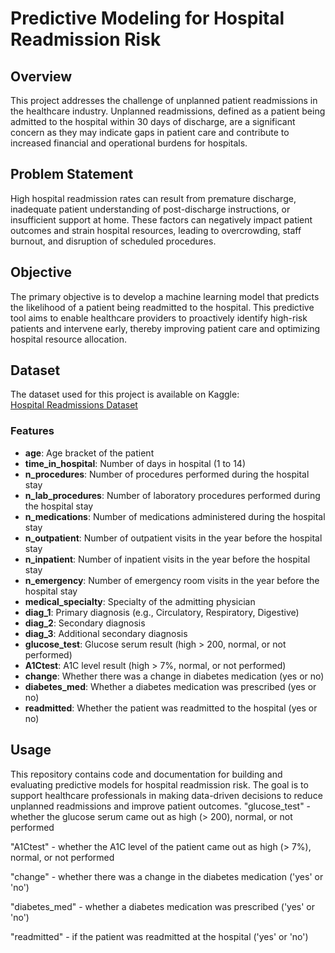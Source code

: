 # Predictive Modeling for Hospital Readmission Risk

## Overview

This project addresses the challenge of unplanned patient readmissions in the healthcare industry. Unplanned readmissions, defined as a patient being admitted to the hospital within 30 days of discharge, are a significant concern as they may indicate gaps in patient care and contribute to increased financial and operational burdens for hospitals.

## Problem Statement

High hospital readmission rates can result from premature discharge, inadequate patient understanding of post-discharge instructions, or insufficient support at home. These factors can negatively impact patient outcomes and strain hospital resources, leading to overcrowding, staff burnout, and disruption of scheduled procedures.

## Objective

The primary objective is to develop a machine learning model that predicts the likelihood of a patient being readmitted to the hospital. This predictive tool aims to enable healthcare providers to proactively identify high-risk patients and intervene early, thereby improving patient care and optimizing hospital resource allocation.

## Dataset

The dataset used for this project is available on Kaggle:  
[Hospital Readmissions Dataset](https://www.kaggle.com/datasets/dubradave/hospital-readmissions?resource=download)

### Features

- **age**: Age bracket of the patient
- **time_in_hospital**: Number of days in hospital (1 to 14)
- **n_procedures**: Number of procedures performed during the hospital stay
- **n_lab_procedures**: Number of laboratory procedures performed during the hospital stay
- **n_medications**: Number of medications administered during the hospital stay
- **n_outpatient**: Number of outpatient visits in the year before the hospital stay
- **n_inpatient**: Number of inpatient visits in the year before the hospital stay
- **n_emergency**: Number of emergency room visits in the year before the hospital stay
- **medical_specialty**: Specialty of the admitting physician
- **diag_1**: Primary diagnosis (e.g., Circulatory, Respiratory, Digestive)
- **diag_2**: Secondary diagnosis
- **diag_3**: Additional secondary diagnosis
- **glucose_test**: Glucose serum result (high > 200, normal, or not performed)
- **A1Ctest**: A1C level result (high > 7%, normal, or not performed)
- **change**: Whether there was a change in diabetes medication (yes or no)
- **diabetes_med**: Whether a diabetes medication was prescribed (yes or no)
- **readmitted**: Whether the patient was readmitted to the hospital (yes or no)

## Usage

This repository contains code and documentation for building and evaluating predictive models for hospital readmission risk. The goal is to support healthcare professionals in making data-driven decisions to reduce unplanned readmissions and improve patient outcomes.
"glucose_test" - whether the glucose serum came out as high (> 200), normal, or not performed

"A1Ctest" - whether the A1C level of the patient came out as high (> 7%), normal, or not performed

"change" - whether there was a change in the diabetes medication ('yes' or 'no')

"diabetes_med" - whether a diabetes medication was prescribed ('yes' or 'no')

"readmitted" - if the patient was readmitted at the hospital ('yes' or 'no')
